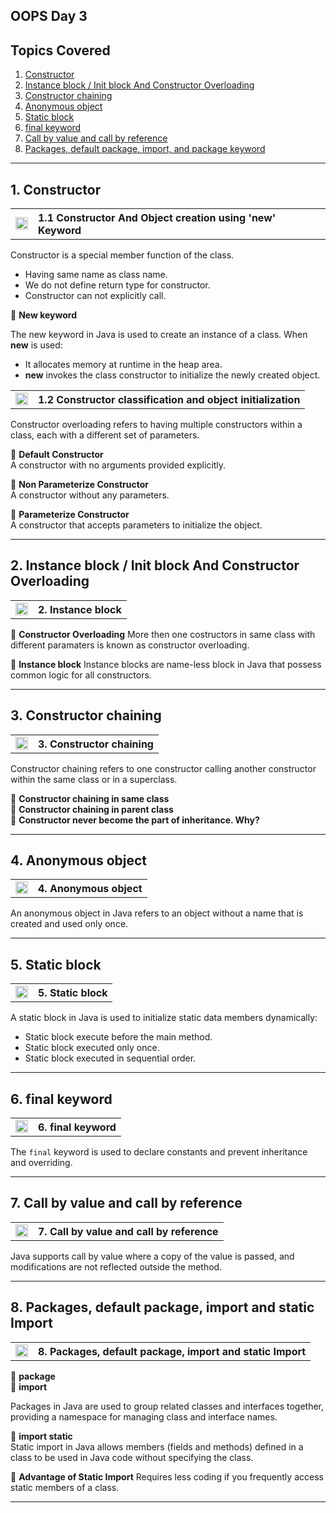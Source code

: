 ## OOPS Day 3
**Topics Covered**
--------------
1. [Constructor](#1-constructor)
2. [Instance block / Init block And Constructor Overloading](#2-instance-block--init-block-and-Constructor-Overloading)
3. [Constructor chaining](#3-constructor-chaining)
4. [Anonymous object](#4-anonymous-object)
5. [Static block](#5-static-block)
6. [final keyword](#6-final-keyword)
7. [Call by value and call by reference](#7-call-by-value-and-call-by-reference)
8. [Packages, default package, import, and package keyword](#8-packages-default-package-import-and-package-keyword)
--------------

## 1. Constructor

<table>
    <tr>
        <td><a href="https://youtu.be/Tb5FfNaStgI">
            <img src="https://github.com/user-attachments/assets/393a6073-ba6a-48dd-972b-9e9b8d908e45" alt="yt" width="20" height="20">
        </a></td>
        <th align="left">1.1 Constructor  And Object creation using 'new' Keyword</th>
    </tr>
</table>

Constructor is a special member function of the class.
- Having same name as class name.
- We do not define return type for constructor.
- Constructor can not explicitly call.

🔵 **New keyword**  

The new keyword in Java is used to create an instance of a class. When **new** is used:   
- It allocates memory at runtime in the heap area.
- **new** invokes the class constructor to initialize the newly created object.

<table>
    <tr>
        <td><a href="https://www.youtube.com/watch?v=MHlG7pW8z3s">
            <img src="https://github.com/user-attachments/assets/393a6073-ba6a-48dd-972b-9e9b8d908e45" alt="yt" width="20" height="20">
        </a></td>
        <th align="left">1.2 Constructor classification and object initialization</th>
    </tr>
</table>

Constructor overloading refers to having multiple constructors within a class, each with a different set of parameters.

🔵 **Default Constructor**   
A constructor with no arguments provided explicitly.   

🔵 **Non Parameterize Constructor**   
A constructor without any parameters.    

🔵 **Parameterize Constructor**    
A constructor that accepts parameters to initialize the object.   

---
## 2. Instance block / Init block And Constructor Overloading

<table>
    <tr>
        <td><a href="https://www.youtube.com/watch?v=sY0u4sg0NCA">
            <img src="https://github.com/user-attachments/assets/393a6073-ba6a-48dd-972b-9e9b8d908e45" alt="yt" width="20" height="20">
        </a></td>
        <th align="left">2. Instance block</th>
    </tr>
</table>   

🔵 **Constructor Overloading**
More then one costructors in same class with different paramaters is known as constructor overloading.  

🔵 **Instance block**
Instance blocks are name-less block in Java that possess common logic for all constructors.

---
## 3. Constructor chaining

<table>
    <tr>
        <td><a href="https://youtu.be/zdgvBmDK8hA">
            <img src="https://github.com/user-attachments/assets/393a6073-ba6a-48dd-972b-9e9b8d908e45" alt="yt" width="20" height="20">
        </a></td>
        <th align="left">3. Constructor chaining</th>
    </tr>
</table>

Constructor chaining refers to one constructor calling another constructor within the same class or in a superclass.  

🔵 **Constructor chaining in same class**   
🔵 **Constructor chaining in parent class**   
🔵 **Constructor never become the part of inheritance. Why?**   

---
## 4. Anonymous object

<table>
    <tr>
        <td><a href="https://youtu.be/8hM6QqVw3SU">
            <img src="https://github.com/user-attachments/assets/393a6073-ba6a-48dd-972b-9e9b8d908e45" alt="yt" width="20" height="20">
        </a></td>
        <th align="left">4. Anonymous object</th>
    </tr>
</table>

An anonymous object in Java refers to an object without a name that is created and used only once.

---
## 5. Static block

<table>
    <tr>
        <td><a href="https://youtu.be/CGGkIliWdh4">
            <img src="https://github.com/user-attachments/assets/393a6073-ba6a-48dd-972b-9e9b8d908e45" alt="yt" width="20" height="20">
        </a></td>
        <th align="left">5. Static block</th>
    </tr>
</table>

A static block in Java is used to initialize static data members dynamically:
- Static block execute before the main method.
- Static block executed only once.
- Static block executed in sequential order.

---
## 6. final keyword

<table>
    <tr>
        <td><a href="#">
            <img src="https://github.com/user-attachments/assets/393a6073-ba6a-48dd-972b-9e9b8d908e45" alt="yt" width="20" height="20">
        </a></td>
        <th align="left">6. final keyword</th>
    </tr>
</table>

The `final` keyword is used to declare constants and prevent inheritance and overriding.

---
## 7. Call by value and call by reference

<table>
    <tr>
        <td><a href="#">
            <img src="https://github.com/user-attachments/assets/393a6073-ba6a-48dd-972b-9e9b8d908e45" alt="yt" width="20" height="20">
        </a></td>
        <th align="left">7. Call by value and call by reference</th>
    </tr>
</table>

Java supports call by value where a copy of the value is passed, and modifications are not reflected outside the method.

---
## 8. Packages, default package, import and static Import

<table>
    <tr>
        <td><a href="#">
            <img src="https://github.com/user-attachments/assets/393a6073-ba6a-48dd-972b-9e9b8d908e45" alt="yt" width="20" height="20">
        </a></td>
        <th align="left">8. Packages, default package, import and static Import</th>
    </tr>
</table>

🔵 **package**    
🔵 **import**    
   
Packages in Java are used to group related classes and interfaces together, providing a namespace for managing class and interface names.   

🔵 **import static**  
Static import in Java allows members (fields and methods) defined in a class to be used in Java code without specifying the class.   

🔵 **Advantage of Static Import**
Requires less coding if you frequently access static members of a class.

---
